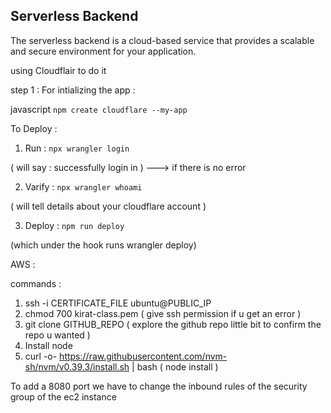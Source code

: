 ## Serverless Backend 

The serverless backend is a cloud-based service that provides a scalable and secure environment for your application.

using Cloudflair to do it 

step 1 : For intializing the app : 

 javascript  `npm create cloudflare --my-app`



 To Deploy : 

 1. Run : `npx wrangler login`

( will say : successfully login in )  ---> if there is no error 

 2. Varify : `npx wrangler whoami`

 ( will tell details about your cloudflare account )

 3. Deploy : `npm run deploy`

 (which under the hook runs wrangler deploy)


 AWS : 

 commands : 

1. ssh -i CERTIFICATE_FILE ubuntu@PUBLIC_IP
2. chmod 700 kirat-class.pem ( give ssh permission if u get an error )
3. git clone GITHUB_REPO 
( explore the github repo little bit to confirm the repo u wanted ) 
4. Install node 
5. curl -o- https://raw.githubusercontent.com/nvm-sh/nvm/v0.39.3/install.sh | bash    ( node install )


To add a 8080 port we have to change the inbound rules  of the security group of the ec2 instance 